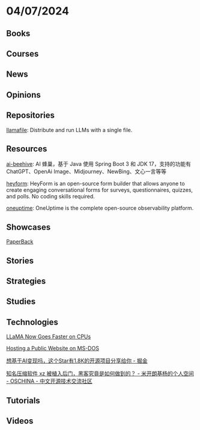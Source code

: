 # 04/07/2024

## Books

## Courses

## News

## Opinions

## Repositories
[llamafile](https://github.com/mozilla-Ocho/llamafile): Distribute and run LLMs with a single file.

## Resources
[ai-beehive](https://github.com/hncboy/ai-beehive): AI 蜂巢，基于 Java 使用 Spring Boot 3 和 JDK 17，支持的功能有 ChatGPT、OpenAi Image、Midjourney、NewBing、文心一言等等

[heyform](https://github.com/heyform/heyform): HeyForm is an open-source form builder that allows anyone to create engaging conversational forms for surveys, questionnaires, quizzes, and polls. No coding skills required.

[oneuptime](https://github.com/OneUptime/oneuptime): OneUptime is the complete open-source observability platform.

## Showcases
[PaperBack](https://ollydbg.de/Paperbak/#1)

## Stories

## Strategies

## Studies

## Technologies
[LLaMA Now Goes Faster on CPUs](https://justine.lol/matmul/)

[Hosting a Public Website on MS-DOS](https://fsturmat.net/blog/04202022/)

[想基于AI变现吗，这个Star有1.8K的开源项目分享给你 - 掘金](https://juejin.cn/post/7304268647103119379)

[知名压缩软件 xz 被植入后门，黑客究竟是如何做到的？ - 米开朗基杨的个人空间 - OSCHINA - 中文开源技术交流社区](https://my.oschina.net/u/4148359/blog/11050341)

## Tutorials

## Videos
